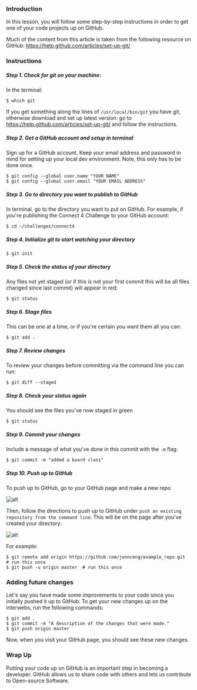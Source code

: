 ### Introduction

In this lesson, you will follow some step-by-step instructions in order to get
one of your code projects up on GitHub.

Much of the content from this article is taken from the following resource on
GitHub: https://help.github.com/articles/set-up-git/


### Instructions

##### Step 1. Check for git on your machine:

In the terminal:

```no-highlight
$ which git
```

If you get something along the lines of `/usr/local/bin/git` you have git,
otherwise download and set up latest version: go to
https://help.github.com/articles/set-up-git/ and follow the instructions.

##### Step 2. Get a GitHub account and setup in terminal

Sign up for a GitHub account. Keep your email address and password in mind for
setting up your local dev environment. Note, this only has to be done once.

```no-highlight
$ git config --global user.name "YOUR NAME"
$ git config --global user.email "YOUR EMAIL ADDRESS"
```

##### Step 3. Go to directory you want to publish to GitHub

In terminal, go to the directory you want to put on GitHub. For example, if
you're publishing the Connect 4 Challenge to your GitHub account:

```no-highlight
$ cd ~/challenges/connect4
```

##### Step 4. Initialize git to start watching your directory

```no-highlight
$ git init
```

##### Step 5. Check the status of your directory

Any files not yet staged (or if this is not your first commit this will be all
files changed since last commit) will appear in red:

```no-highlight
$ git status
```

##### Step 6. Stage files

This can be one at a time, or if you're certain you want them all you can:

```no-highlight
$ git add .
```

##### Step 7. Review changes

To review your changes before committing via the command line you can run:

```no-highlight
$ git diff --staged
```

##### Step 8. Check your status again

You should see the files you've now staged in green

```no-highlight
$ git status
```

##### Step 9. Commit your changes

Include a message of what you've done in this commit with the `-m` flag:

```no-highlight
$ git commit -m "added a board class"
```

##### Step 10. Push up to GitHub

To push up to GitHub, go to your GitHub page and make a new repo

![alt](http://i.imgur.com/Ofc8pF3.png)


Then, follow the directions to push up to GitHub under `push an existing
repository from the command line`. This will be on the page after you've
created your directory:

![alt](http://i.imgur.com/APS0bX9.png)

For example:

```no-highlight
$ git remote add origin https://github.com/jennceng/example_repo.git  # run this once
$ git push -u origin master  # run this once
```

### Adding future changes

Let's say you have made some improvements to your code since you initially pushed
it up to GitHub. To get your new changes up on the interwebs, run the following
commands:

```no-highlight
$ git add .
$ git commit -m "A description of the changes that were made."
$ git push origin master
```

Now, when you visit your GitHub page, you should see these new changes.


### Wrap Up

Putting your code up on GitHub is an important step in becoming a developer.
GitHub allows us to share code with others and lets us contribute to Open-source
Software.
